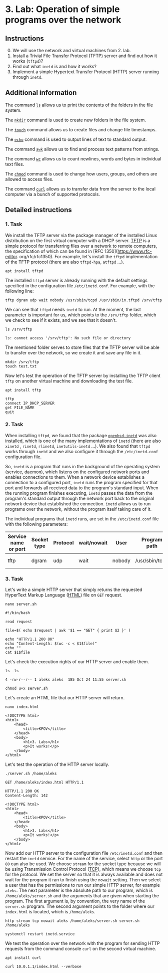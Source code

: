# 3. Lab: Operation of simple programs over the network

## Instructions

0. We will use the network and virtual machines from 2. lab.
1. Install a Trivial File Transfer Protocol (TFTP) server and find out how it works (`tftpd`)?
2. Find out what `inetd` is and how it works?
3. Implement a simple Hypertext Transfer Protocol (HTTP) server running through `inetd`.

## Additional information

The command [`ls`](https://linux.die.net/man/1/ls) allows us to print the contents of the folders in the file system.

The [`mkdir`](https://linux.die.net/man/1/mkdir) command is used to create new folders in the file system.

The [`touch`](https://linux.die.net/man/1/touch) command allows us to create files and change file timestamps.

The [`echo`](https://linux.die.net/man/1/echo) command is used to output lines of text to standard output.

The command [`awk`](https://linux.die.net/man/1/awk) allows us to find and process text patterns from strings.

The command [`wc`](https://linux.die.net/man/1/wc) allows us to count newlines, words and bytes in individual text files.

The [`chmod`](https://linux.die.net/man/1/chmod) command is used to change how users, groups, and others are allowed to access files.

The command [`curl`](https://linux.die.net/man/1/curl) allows us to transfer data from the server to the local computer via a bunch of supported protocols.

## Detailed instructions

### 1. Task

We install the TFTP server via the package manager of the installed Linux distribution on the first virtual computer with a DHCP server. [TFTP](https://en.wikipedia.org/wiki/Trivial_File_Transfer_Protocol) is a simple protocol for transferring files over a network to remote computers, the specification of which can be found in [RFC 1350](https://www.rfc-editor. org/rfc/rfc1350). For example, let's install the `tftpd` implementation of the TFTP protocol (there are also `tftpd-hpa`, `atftpd` ...).

    apt install tftpd

The installed `tftpd` server is already running with the default settings specified in the configuration file `/etc/inetd.conf`. For example, with the following line:

    tftp dgram udp wait nobody /usr/sbin/tcpd /usr/sbin/in.tftpd /srv/tftp

We can see that `tftpd` needs `inetd` to run. At the moment, the last parameter is important for us, which points to the `/srv/tftp` folder, which we check to see if it exists, and we see that it doesn't.

    ls /srv/tftp
    
    ls: cannot access '/srv/tftp': No such file or directory

The mentioned folder serves to store files that the TFTP server will be able to transfer over the network, so we create it and save any file in it.

    mkdir /srv/tftp
    touch test.txt

Now let's test the operation of the TFTP server by installing the TFTP client `tftp` on another virtual machine and downloading the test file.

    apt install tftp

    tftp
    connect IP_DHCP_SERVER
    get FILE_NAME
    quit

### 2. Task

When installing `tftpd`, we found that the package [`openbsd-inetd`](https://man.openbsd.org/inetd) was also installed, which is one of the many implementations of `inetd` (there are also `xinetd` , `rinetd`, `rlinetd`, `inetutils-inetd` ...). We also found that `tftpd` works through `inetd` and we also configure it through the `/etc/inetd.conf` configuration file.

So, `inetd` is a program that runs in the background of the operating system (service, daemon), which listens on the configured network ports and enables connections to them. When a network device establishes a connection to a configured port, `inetd` runs the program specified for that port and forwards all received data to the program's standard input. When the running program finishes executing, `inetd` passes the data from the program's standard output through the network port back to the original network device that established the connection. `inetd` allows us to run programs over the network, without the program itself taking care of it.

The individual programs that `inetd` runs, are set in the `/etc/inetd.conf` file with the following parameters:

| Service name or port | Socket type | Protocol | wait/nowait | User   | Program path   | Program arguments            |
|----------------------|-------------|----------|-------------|--------|----------------|------------------------------|
| tftp                 | dgram       | udp      | wait        | nobody | /usr/sbin/tcpd | /usr/sbin/in.tftpd /srv/tftp |

### 3. Task

Let's write a simple HTTP server that simply returns the requested HyperText Markup Language ([HTML](https://en.wikipedia.org/wiki/HTML)) file on `GET` request.

    nano server.sh

    #!/bin/bash

    read request

    file=$( echo $request | awk '$1 == "GET" { print $2 }' )

    echo "HTTP/1.1 200 OK"
    echo "Content-Length: $(wc -c < $1$file)"
    echo ""
    cat $1$file

Let's check the execution rights of our HTTP server and enable them.

    ls -ls

    4 -rw-r--r-- 1 aleks aleks  185 Oct 24 11:55 server.sh

    chmod u+x server.sh

Let's create an HTML file that our HTTP server will return.

    nano index.html

    <!DOCTYPE html>
    <html>
        <head>
            <title>KPOV</title>
        </head>
        <body>
            <h1>3. Labs</h1>
            <p>It works!</p>
        </body>
    </html>

Let's test the operation of the HTTP server locally.

    ./server.sh /home/aleks

    GET /home/aleks/index.html HTTP/1.1

    HTTP/1.1 200 OK
    Content-Length: 142

    <!DOCTYPE html>
    <html>
        <head>
            <title>KPOV</title>
        </head>
        <body>
            <h1>3. Labs</h1>
            <p>It works!</p>
        </body>
    </html>

Now add our HTTP server to the configuration file `/etc/inetd.conf` and then restart the `inetd` service. For the name of the service, select `http` or the port `80` can also be used. We choose `stream` for the socket type because we will be using Transmission Control Protocol ([TCP](https://en.wikipedia.org/wiki/Transmission_Control_Protocol)), which means we choose `tcp` for the protocol. We set the server so that it is always available and does not wait for the program it ran to finish using the `nowait` setting. Then we select a user that has the permissions to run our simple HTTP server, for example `aleks`. The next parameter is the absolute path to our program, which is `/home/aleks/server.sh` and the arguments that are given when starting the program. The first argument is, by convention, the very name of the `server.sh` program. The second argument points to the folder where our `index.html` is located, which is `/home/aleks`.

    http stream tcp	nowait aleks /home/aleks/server.sh server.sh /home/aleks

    systemctl restart inetd.service

We test the operation over the network with the program for sending HTTP requests from the command console `curl` on the second virtual machine.

    apt install curl

    curl 10.0.1.1/index.html --verbose